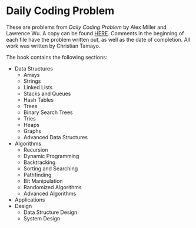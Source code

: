 # Daily Coding Problem
These are problems from _Daily Coding Problem_ by Alex Miller and Lawrence 
Wu. A copy can be found [HERE](https://www.amazon.com/Daily-Coding-Problem-exceptionally-interviews/dp/1793296634).
Comments in the beginning of 
each file have the problem written out, as well as the date of completion. All
work was written by Christian Tamayo.

The book contains the following sections:

* Data Structures
    * Arrays
    * Strings
    * Linked Lists
    * Stacks and Queues
    * Hash Tables
    * Trees
    * Binary Search Trees
    * Tries
    * Heaps
    * Graphs
    * Advanced Data Structures
* Algorithms
    * Recursion
    * Dynamic Programming
    * Backtracking
    * Sorting and Searching
    * Pathfinding
    * Bit Manipulation
    * Randomized Algorithms
    * Advanced Algorithms
* Applications
* Design
    * Data Structure Design
    * System Design
    
